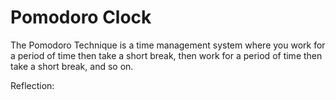 # Pomodoro Clock
The Pomodoro Technique is a time management system where you work for a period of time then take a short break, then work for a period of time then take a short break, and so on.

Reflection:

